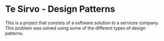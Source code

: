# **Te Sirvo - Design Patterns**

This is a project that consists of a software solution to a services company. This problem was solved using some of the different types of design patterns.